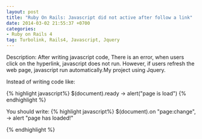 ```yaml
---
layout: post
title: "Ruby On Rails: Javascript did not active after follow a link"
date: 2014-03-02 21:55:37 +0700
categories:
- Ruby on Rails 4
tag: Turbolink, Rails4, Javascript, Jquery
---
```

Description: After writing javascript code, There is an error, when users click
on the hyperlink, javascript does not run. However, if users refresh the
web page, javascript run automatically.My project using Jquery.

Instead of writing code like:

{% highlight javascript%}
$(document).ready ->
  alert("page is load")
{% endhighlight %}

You should write:
{% highlight javascript%}
$(document).on "page:change", ->
  alert "page has loaded!"

{% endhighlight %}
